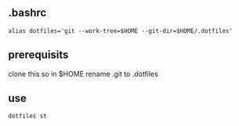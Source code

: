 ## .bashrc
    alias dotfiles='git --work-tree=$HOME --git-dir=$HOME/.dotfiles'

## prerequisits
clone this so in $HOME rename .git to .dotfiles

## use
    dotfiles st
